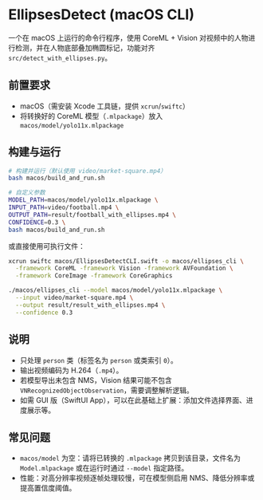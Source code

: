 # EllipsesDetect (macOS CLI)

一个在 macOS 上运行的命令行程序，使用 CoreML + Vision 对视频中的人物进行检测，并在人物底部叠加椭圆标记，功能对齐 `src/detect_with_ellipses.py`。

## 前置要求
- macOS（需安装 Xcode 工具链，提供 `xcrun`/`swiftc`）
- 将转换好的 CoreML 模型（`.mlpackage`）放入 `macos/model/yolo11x.mlpackage`

## 构建与运行

```bash
# 构建并运行（默认使用 video/market-square.mp4）
bash macos/build_and_run.sh

# 自定义参数
MODEL_PATH=macos/model/yolo11x.mlpackage \
INPUT_PATH=video/football.mp4 \
OUTPUT_PATH=result/football_with_ellipses.mp4 \
CONFIDENCE=0.3 \
bash macos/build_and_run.sh
```

或直接使用可执行文件：

```bash
xcrun swiftc macos/EllipsesDetectCLI.swift -o macos/ellipses_cli \
  -framework CoreML -framework Vision -framework AVFoundation \
  -framework CoreImage -framework CoreGraphics

./macos/ellipses_cli --model macos/model/yolo11x.mlpackage \
  --input video/market-square.mp4 \
  --output result/result_with_ellipses.mp4 \
  --confidence 0.3
```

## 说明
- 只处理 `person` 类（标签名为 `person` 或类索引 `0`）。
- 输出视频编码为 H.264（`.mp4`）。
- 若模型导出未包含 NMS，Vision 结果可能不包含 `VNRecognizedObjectObservation`，需要调整解析逻辑。
- 如需 GUI 版（SwiftUI App），可以在此基础上扩展：添加文件选择界面、进度展示等。

## 常见问题
- `macos/model` 为空：请将已转换的 `.mlpackage` 拷贝到该目录，文件名为 `Model.mlpackage` 或在运行时通过 `--model` 指定路径。
- 性能：对高分辨率视频逐帧处理较慢，可在模型侧启用 NMS、降低分辨率或提高置信度阈值。